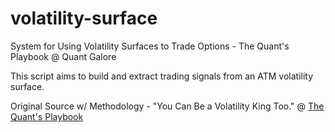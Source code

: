 # volatility-surface
System for Using Volatility Surfaces to Trade Options - The Quant's Playbook @ Quant Galore

This script aims to build and extract trading signals from an ATM volatility surface.

Original Source w/ Methodology - "You Can Be a Volatility King Too." @ [The Quant's Playbook](https://quantgalore.substack.com/)
